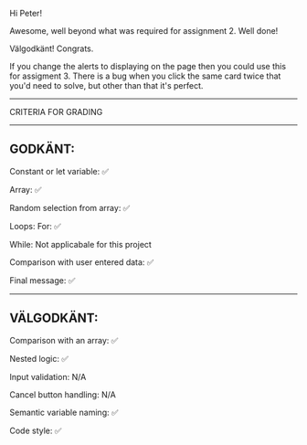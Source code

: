Hi Peter!

Awesome, well beyond what was required for assignment 2. Well done!

Välgodkänt! Congrats.

If you change the alerts to displaying on the page then you could use this for assigment 3. There is a bug when you click the same card twice that you'd need to solve, but other than that it's perfect.


*************************************

CRITERIA FOR GRADING

*************************************

GODKÄNT:
-------------------------------------

Constant or let variable: ✅

Array: ✅

Random selection from array: ✅

Loops:
  For: ✅

  While: Not applicabale for this project

Comparison with user entered data: ✅

Final message: ✅

-------------------------------------

VÄLGODKÄNT:
-------------------------------------

Comparison with an array: ✅

Nested logic: ✅

Input validation: N/A

Cancel button handling: N/A

Semantic variable naming: ✅

Code style: ✅